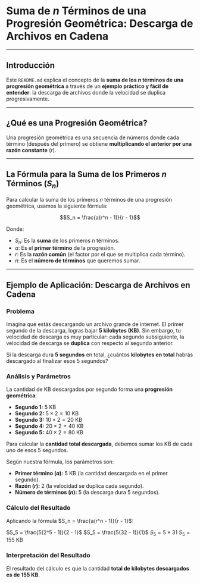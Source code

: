 # Suma de $n$ Términos de una Progresión Geométrica: Descarga de Archivos en Cadena

---

## Introducción

Este `README.md` explica el concepto de la **suma de los $n$ términos de una progresión geométrica** a través de un **ejemplo práctico y fácil de entender**: la descarga de archivos donde la velocidad se duplica progresivamente.

---

## ¿Qué es una Progresión Geométrica?

Una progresión geométrica es una secuencia de números donde cada término (después del primero) se obtiene **multiplicando el anterior por una razón constante** ($r$).

---

## La Fórmula para la Suma de los Primeros $n$ Términos ($S_n$)

Para calcular la suma de los primeros $n$ términos de una progresión geométrica, usamos la siguiente fórmula:

$$S_n = \frac{a(r^n - 1)}{r - 1}$$

Donde:
* $S_n$: Es la **suma** de los primeros $n$ términos.
* $a$: Es el **primer término** de la progresión.
* $r$: Es la **razón común** (el factor por el que se multiplica cada término).
* $n$: Es el **número de términos** que queremos sumar.

---

## Ejemplo de Aplicación: Descarga de Archivos en Cadena

### Problema

Imagina que estás descargando un archivo grande de internet. El primer segundo de la descarga, logras bajar **5 kilobytes (KB)**. Sin embargo, tu velocidad de descarga es muy particular: cada segundo subsiguiente, la velocidad de descarga se **duplica** con respecto al segundo anterior.

Si la descarga dura **5 segundos** en total, ¿cuántos **kilobytes en total** habrás descargado al finalizar esos 5 segundos?

### Análisis y Parámetros

La cantidad de KB descargados por segundo forma una **progresión geométrica**:

* **Segundo 1:** 5 KB
* **Segundo 2:** $5 \times 2 = 10$ KB
* **Segundo 3:** $10 \times 2 = 20$ KB
* **Segundo 4:** $20 \times 2 = 40$ KB
* **Segundo 5:** $40 \times 2 = 80$ KB

Para calcular la **cantidad total descargada**, debemos sumar los KB de cada uno de esos 5 segundos.

Según nuestra fórmula, los parámetros son:
* **Primer término ($a$):** 5 KB (la cantidad descargada en el primer segundo).
* **Razón ($r$):** 2 (la velocidad se duplica cada segundo).
* **Número de términos ($n$):** 5 (la descarga dura 5 segundos).

### Cálculo del Resultado

Aplicando la fórmula $S_n = \frac{a(r^n - 1)}{r - 1}$:

$S_5 = \frac{5(2^5 - 1)}{2 - 1}$
$S_5 = \frac{5(32 - 1)}{1}$
$S_5 = 5 \times 31$
$S_5 = 155$ KB

### Interpretación del Resultado

El resultado del cálculo es que la cantidad **total de kilobytes descargados es de 155 KB**.
